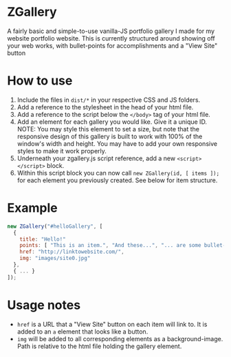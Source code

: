 # ZGallery
A fairly basic and simple-to-use vanilla-JS portfolio gallery I made for my website portfolio website. This is currently structured around showing off your web works, with bullet-points for accomplishments and a "View Site" button

# How to use
1. Include the files in `dist/*` in your respective CSS and JS folders.
2. Add a reference to the stylesheet in the head of your html file.
3. Add a reference to the script below the `</body>` tag of your html file.
4. Add an element for each gallery you would like. Give it a unique ID. NOTE: You may style this element to set a size, but note that the responsive design of this gallery is built to work with 100% of the window's width and height. You may have to add your own responsive styles to make it work properly.
5. Underneath your zgallery.js script reference, add a new `<script></script>` block.
6. Within this script block you can now call `new ZGallery(id, [ items ]);` for each element you previously created. See below for item structure.

# Example
``` javascript
new ZGallery("#helloGallery", [
  {
    title: "Hello!"
    points: [ "This is an item.", "And these...", "... are some bullet-points for the item!" ],
    href: "http://linktowebsite.com/",
    img: "images/site0.jpg"
  },
  { ... }
]);
```

# Usage notes
- `href` is a URL that a "View Site" button on each item will link to. It is added to an `a` element that looks like a button.
- `img` will be added to all corresponding elements as a background-image. Path is relative to the html file holding the gallery element.
